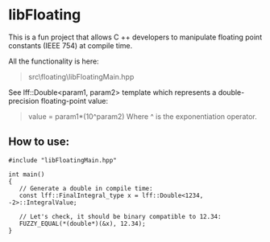 # libFloating

This is a fun project that allows C ++ developers to manipulate floating point constants (IEEE 754) at compile time.

All the functionality is here:
> src\floating\libFloatingMain.hpp

See lff::Double<param1, param2> template which represents a double-precision floating-point value:
> value = param1*(10^param2)
Where ^ is the exponentiation operator.

## How to use:

```
#include "libFloatingMain.hpp"

int main()
{
   // Generate a double in compile time:
   const lff::FinalIntegral_type x = lff::Double<1234, -2>::IntegralValue; 

   // Let's check, it should be binary compatible to 12.34:
   FUZZY_EQUAL(*(double*)(&x), 12.34);                    
}
```

